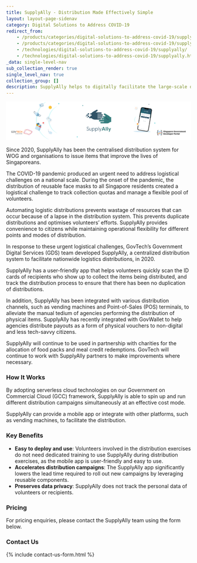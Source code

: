 ```yaml
---
title: SupplyAlly - Distribution Made Effectively Simple
layout: layout-page-sidenav
category: Digital Solutions to Address COVID-19
redirect_from:
    - /products/categories/digital-solutions-to-address-covid-19/supplyally/
    - /products/categories/digital-solutions-to-address-covid-19/supplyally/.html
    - /technologies/digital-solutions-to-address-covid-19/supplyally/
    - /technologies/digital-solutions-to-address-covid-19/supplyally.html
_data: single-level-nav
sub_collection_render: true
single_level_nav: true
collection_group: []
description: SupplyAlly helps to digitally facilitate the large-scale distribution of physical items. Find out more.
---
```


![SupplyAlly header banner](/assets/img/SupplyAlly-HeaderBanner-v2.png)

Since 2020, SupplyAlly has been the centralised distribution system for WOG and organisations to issue items that improve the lives of Singaporeans.

The COVID-19 pandemic produced an urgent need to address logistical challenges on a national scale. During the onset of the pandemic, the distribution of reusable face masks to all Singapore residents created a logistical challenge to track collection quotas and manage a flexible pool of volunteers.

Automating logistic distributions prevents wastage of resources that can occur because of a lapse in the distribution system. This prevents duplicate distributions and optimises volunteers’ efforts. SupplyAlly provides convenience to citizens while maintaining operational flexibility for different points and modes of distribution.

In response to these urgent logistical challenges, GovTech’s Government Digital Services (GDS) team developed SupplyAlly, a centralized distribution system to facilitate nationwide logistics distributions, in 2020.

SupplyAlly has a user-friendly app that helps volunteers quickly scan the ID cards of recipients who show up to collect the items being distributed, and track the distribution process to ensure that there has been no duplication of distributions.

In addition, SupplyAlly has been integrated with various distribution channels, such as vending machines and Point-of-Sales (POS) terminals, to alleviate the manual tedium of agencies performing the distribution of physical items.  SupplyAlly has recently integrated with GovWallet to help agencies distribute payouts as a form of physical vouchers to non-digital and less tech-savvy citizens.

SupplyAlly will continue to be used in partnership with charities for the allocation of food packs and meal credit redemptions. GovTech will continue to work with SupplyAlly partners to make improvements where necessary.

### How It Works

By adopting serverless cloud technologies on our Government on Commercial Cloud (GCC) framework, SupplyAlly is able to  spin up and run different distribution campaigns simultaneously at an effective cost mode. 

SupplyAlly can provide a mobile app or integrate with other platforms, such as vending machines, to facilitate the distribution.

### Key Benefits

- **Easy to deploy and use**: Volunteers involved in the distribution exercises do not need dedicated training to use SupplyAlly during distribution exercises, as the mobile app is user-friendly and easy to use.
- **Accelerates distribution campaigns**: The SupplyAlly app significantly lowers the lead time required to roll out new campaigns by leveraging reusable components.
- **Preserves data privacy**: SupplyAlly does not track the personal data of volunteers or recipients.

### Pricing

For pricing enquiries, please contact the SupplyAlly team using the form below.

### Contact Us

{% include contact-us-form.html %}
